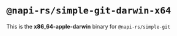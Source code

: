 # `@napi-rs/simple-git-darwin-x64`

This is the **x86_64-apple-darwin** binary for `@napi-rs/simple-git`
